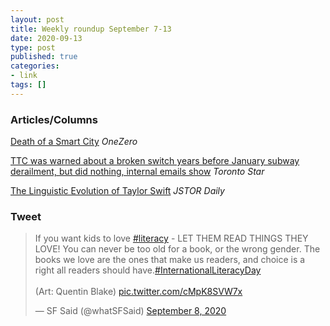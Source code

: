 ```yaml
---
layout: post
title: Weekly roundup September 7-13
date: 2020-09-13
type: post
published: true
categories:
- link
tags: []
---
```


### Articles/Columns

[Death of a Smart City](https://onezero.medium.com/how-a-band-of-activists-and-one-tech-billionaire-beat-alphabets-smart-city-de19afb5d69e "Death of a Smart City. By Brian J Barth") *OneZero*

[TTC was warned about a broken switch years before January subway derailment, but did nothing, internal emails show](https://www.thestar.com/news/gta/2020/08/17/ttc-was-warned-about-a-broken-switch-years-before-january-subway-derailment-but-did-nothing-internal-emails-show.html "TTC was warned about a broken switch years before January subway derailment, but did nothing, internal emails show. By Ben Spurr") *Toronto Star*

[The Linguistic Evolution of Taylor Swift](https://daily.jstor.org/the-linguistic-evolution-of-taylor-swift/ "The Linguistic Evolution of Taylor Swift. By Chi Luu") *JSTOR Daily*

### Tweet

<blockquote class="twitter-tweet" data-dnt="true"><p lang="en" dir="ltr">If you want kids to love <a href="https://twitter.com/hashtag/literacy?src=hash&amp;ref_src=twsrc%5Etfw">#literacy</a> - LET THEM READ THINGS THEY LOVE! You can never be too old for a book, or the wrong gender. The books we love are the ones that make us readers, and choice is a right all readers should have.<a href="https://twitter.com/hashtag/InternationalLiteracyDay?src=hash&amp;ref_src=twsrc%5Etfw">#InternationalLiteracyDay</a><br><br>(Art: Quentin Blake) <a href="https://t.co/cMpK8SVW7x">pic.twitter.com/cMpK8SVW7x</a></p>&mdash; SF Said (@whatSFSaid) <a href="https://twitter.com/whatSFSaid/status/1303228577249333250?ref_src=twsrc%5Etfw">September 8, 2020</a></blockquote> <script async src="https://platform.twitter.com/widgets.js" charset="utf-8"></script>
